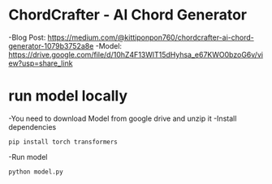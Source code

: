 # ChordCrafter - AI Chord Generator
-Blog Post: https://medium.com/@kittiponpon760/chordcrafter-ai-chord-generator-1079b3752a8e
-Model: https://drive.google.com/file/d/10hZ4F13WlT15dHyhsa_e67KWO0bzoG6v/view?usp=share_link
# run model locally
-You need to download Model from google drive and unzip it
-Install dependencies
```
pip install torch transformers 
```
-Run model
```
python model.py
```
